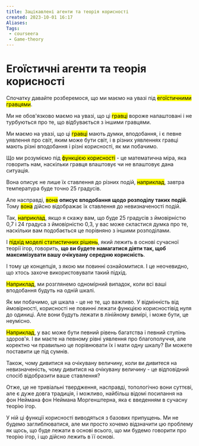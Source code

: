 ```yaml
---
title: Зацікавлені агенти та теорія корисності
created: 2023-10-01 16:17
Aliases:
Tags: 
 - courseera
 - Game-theory
---
```


# Егоїстичні агенти та теорія корисності

Спочатку давайте розберемося, що ми маємо на увазі під <mark class="hltr-red">егоїстичними гравцями</mark>. 

Ми не обов'язково маємо на увазі, що ці <mark class="hltr-red">гравці</mark> вороже налаштовані і не турбуються про те, що відбувається з іншими гравцями.

Ми маємо на увазі, що ці <mark class="hltr-red">гравці</mark> мають думки, вподобання, і є певне уявлення про світ, яким може бути світ, і в різних уявленнях гравці мають різні вподобання і різні корисності, як ми побачимо.

Що ми розуміємо під <mark class="hltr-yellow">функцією корисності</mark> - це математична міра, яка говорить нам, наскільки гравця влаштовує чи не влаштовує дана ситуація. 

Вона описує не лише їх ставлення до різних подій, <mark class="hltr-purple">наприклад</mark>, завтра температура буде точно 25 градусів. 

Але насправді, <mark class="hltr-yellow">вона</mark> **описує вподобання щодо розподілу таких подій**. 
Тому <mark class="hltr-yellow">вона</mark>  дійсно відображає їх ставлення до невизначеності подій. 

Так, <mark class="hltr-purple">наприклад</mark>, якщо я скажу вам, що буде 25 градусів з ймовірністю 0,7 і 24 градуса з ймовірністю 0,3, у вас може скластися думка про те, наскільки вам подобається це порівняно з іншими розподілами. 

І <mark class="hltr-orange">підхід моделі статистичних рішень</mark>, який лежить в основі сучасної теорії ігор, говорить, **що ви будете намагатися діяти так, щоб максимізувати вашу очікувану середню корисність**. 

І тому це концепція, з якою ми повинні ознайомитися. І це неочевидно, що хтось захоче використовувати такий підхід. 

<mark class="hltr-purple">Наприклад</mark>, ми розглянемо одномірний випадок, коли всі ваші вподобання будуть на одній шкалі.

Як ми побачимо, ця шкала - це не те, що важливо. У відмінність від ймовірності, корисності не повинні лежати функцією корисностівід нуля до одиниці. Але вони будуть лежати в лінійному вимірі, і може бути, це неумісно. 

<mark class="hltr-purple">Наприклад</mark>, у вас може бути певний рівень багатства і певний ступінь здоров'я. І ви маєте на певному рівні уявлення про благополуччя, але коректно чи правильно це порівнювати їх і мати одну шкалу? Ви можете поставити це під сумнів. 

Також, чому дивитися на очікувану величину, коли ви дивитеся на невизначеність, чому дивитися на очікувану величину - це відповідний спосіб відобразити ваше ставлення?

Отже, це не тривіальні твердження, насправді, топологічно вони суттєві, але є дуже довга традиція, і можливо, найбільш відомі посилання на фон Неймана фон Неймана Моргенштерна, яка є введенням в сучасну теорію ігор. 

У ній ці функції корисності виводяться з базових припущень. Ми не будемо заглиблюватися, але ми просто хочемо відзначити цю проблему як щось, що буде лежати в основі всього, що ми будемо говорити про теорію ігор, і що дійсно лежить в її основі.
